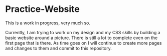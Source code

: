 # Practice-Website
This is a work in progress, very much so. 

Currently, I am trying to work on my design and my CSS skills by building a basic website around a picture. There is still a lot to complete even on the first page that is there. As time goes on I will continue to create more pages and changes to them and commit to this repository.
